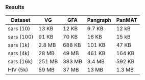 ### Results

| Dataset      |   VG   | GFA    |  Pangraph | PanMAT    |
|------------  |  ----  | -----  | --------- | --------  |
| sars (10)    | 13 KB  | 12 KB  |  9.7 KB   |  12 kB    |
| sars (100)   | 91 KB  | 70 KB  |  16 KB    |  15 kB    |
| sars (1k)    | 2.8 MB | 688 KB |  101 KB   |  47 KB    |
| sars (4k)    | 28 MB  | 49 MB  |  461 KB   |  164 KB   |
| sars (16k)   | 251 MB | 383 MB |  3.4 MB   |  592 KB   |
| HIV (5k)     | 59 MB  | 37 MB  |  13 MB    |  1.3 MB   |
